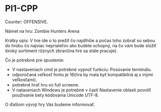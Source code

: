 # PI1-CPP

Counter: OFFENSIVE.

Námet na hru: Zombie Hunters Arena

Krátky opis: V hre ide o to prežiť čo najdlhšie a počas toho zobrať so sebou do hrobu čo najviac nepriateľov ako budete schopný, na čo vám bude slúžiť široký sortiment rôznych zbraní(na hre sa stále pracuje).

Čo je potrebné pre spustenie:
- V nastaveniach cmd je potrebné vypnúť funkciu: Posúvanie terminálu.
- odporúčaná veľkosť fontu je 16(hra by mala byť kompatibilná aj s inými veľkosťami).
- potrebné hrať hru vo full screene.
- V nataveniach Windows je potrebné v časti Nastavenie oblasti povoliť používanie bety kódovania Unicode UTF-8.

O ďalšom vývoji hry Vás budeme informovať.
